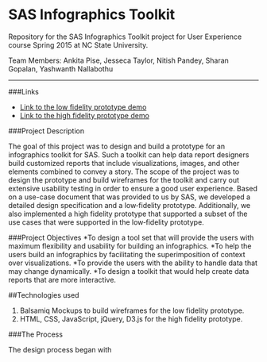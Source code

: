 # SAS Infographics Toolkit

Repository for the SAS Infographics Toolkit project for User Experience course Spring 2015 at NC State University.

Team Members:
Ankita Pise,
Jesseca Taylor,
Nitish Pandey,
Sharan Gopalan,
Yashwanth Nallabothu

-----------------------------
###Links
  * [Link to the low fidelity prototype demo](https://www.youtube.com/watch?v=7nOr94JZFu4&feature=youtu.be)
  * [Link to the high fidelity prototype demo](https://www.youtube.com/watch?v=RIBXtNCBfgg&feature=youtu.be)

###Project Description

The goal of this project was to design and build a prototype for an infographics toolkit for SAS. Such a toolkit
can help data report designers build customized reports that include visualizations, images, and other elements combined to convey a story. The scope of the project was to design the prototype and build wireframes for the toolkit and carry out extensive usability testing in order to ensure a good user experience. Based on a use-case document that was provided to us by SAS, we developed a detailed design specification and a low‐fidelity prototype. Additionally, we also implemented a high fidelity prototype that supported a subset of the use cases that were supported in the low‐fidelity prototype.

###Project Objectives
  *To design a tool set that will provide the users with maximum flexibility and usability for
building an infographics.
  *To help the users build an infographics by facilitating the superimposition of context over
visualizations.
  *To provide the users with the ability to handle data that may change dynamically.
  *To design a toolkit that would help create data reports that are more interactive.

##Technologies used
1. Balsamiq Mockups to build wireframes for the low fidelity prototype.
2. HTML, CSS, JavaScript, jQuery, D3.js for the high fidelity prototype.

###The Process

The design process began with 





